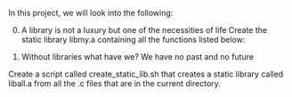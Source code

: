 In this project, we will look into the following:

0. A library is not a luxury but one of the necessities of life
Create the static library libmy.a containing all the functions listed below:

1. Without libraries what have we? We have no past and no future

Create a script called create_static_lib.sh that creates a static library called liball.a from all the .c files that are in the current directory.

